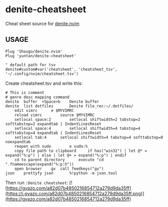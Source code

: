 denite-cheatsheet
=================
Cheat sheet source for [denite.nvim](https://github.com/Shougo/denite.nvim)

USAGE
-----
```
Plug 'Shougo/denite.nvim'
Plug 'yuntan/denite-cheatsheet'

" default path for tsv
denite#custom#var('cheatsheet', 'cheatsheet_tsv', '~/.config/nvim/cheatsheet.tsv')
```

Create cheatsheet.tsv and write this:

```
# This is comment
# genre desc mapping command
denite	buffer	<Space>b	Denite buffer
denite	list dotfiles		Denite file_rec:~/.dotfiles/
	edit vimrc		e $MYVIMRC
	reload vimrc		source $MYVIMRC
	setlocal space:2		setlocal shiftwidth=2 tabstop=2 softtabstop=2 expandtab | IndentLinesReset
	setlocal space:4		setlocal shiftwidth=4 tabstop=4 softtabstop=4 expandtab | IndentLinesReset
	setlocal tab:4		setlocal shiftwidth=4 tabstop=4 softtabstop=0 noexpandtab
	reopen with sudo		e sudo:%
	copy file path to clipboard		if has("win32") | let @* = expand("%:p") | else | let @+ = expand("%:p") | endif
	cd to parent directory		execute "cd ".fnameescape(expand("%:p:h"))
	open browser	gx	call feedkeys("gx")
json	prettyfy json		%!python -m json.tool
```

Then run `:Denite cheatsheet`:
[![https://gyazo.com/a82d07b4850216854712a279d9da35ff](https://i.gyazo.com/a82d07b4850216854712a279d9da35ff.png)](https://gyazo.com/a82d07b4850216854712a279d9da35ff)
